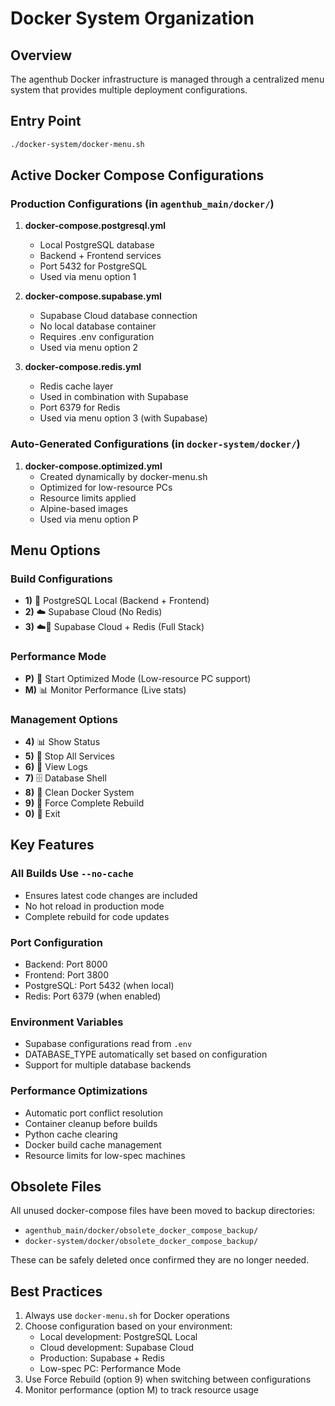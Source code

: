 # Docker System Organization

## Overview
The agenthub Docker infrastructure is managed through a centralized menu system that provides multiple deployment configurations.

## Entry Point
```bash
./docker-system/docker-menu.sh
```

## Active Docker Compose Configurations

### Production Configurations (in `agenthub_main/docker/`)
1. **docker-compose.postgresql.yml**
   - Local PostgreSQL database
   - Backend + Frontend services
   - Port 5432 for PostgreSQL
   - Used via menu option 1

2. **docker-compose.supabase.yml**
   - Supabase Cloud database connection
   - No local database container
   - Requires .env configuration
   - Used via menu option 2

3. **docker-compose.redis.yml**
   - Redis cache layer
   - Used in combination with Supabase
   - Port 6379 for Redis
   - Used via menu option 3 (with Supabase)

### Auto-Generated Configurations (in `docker-system/docker/`)
1. **docker-compose.optimized.yml**
   - Created dynamically by docker-menu.sh
   - Optimized for low-resource PCs
   - Resource limits applied
   - Alpine-based images
   - Used via menu option P

## Menu Options

### Build Configurations
- **1)** 🐘 PostgreSQL Local (Backend + Frontend)
- **2)** ☁️ Supabase Cloud (No Redis)
- **3)** ☁️🔴 Supabase Cloud + Redis (Full Stack)

### Performance Mode
- **P)** 🚀 Start Optimized Mode (Low-resource PC support)
- **M)** 📊 Monitor Performance (Live stats)

### Management Options
- **4)** 📊 Show Status
- **5)** 🛑 Stop All Services
- **6)** 📜 View Logs
- **7)** 🗄️ Database Shell
- **8)** 🧹 Clean Docker System
- **9)** 🔄 Force Complete Rebuild
- **0)** 🚪 Exit

## Key Features

### All Builds Use `--no-cache`
- Ensures latest code changes are included
- No hot reload in production mode
- Complete rebuild for code updates

### Port Configuration
- Backend: Port 8000
- Frontend: Port 3800
- PostgreSQL: Port 5432 (when local)
- Redis: Port 6379 (when enabled)

### Environment Variables
- Supabase configurations read from `.env`
- DATABASE_TYPE automatically set based on configuration
- Support for multiple database backends

### Performance Optimizations
- Automatic port conflict resolution
- Container cleanup before builds
- Python cache clearing
- Docker build cache management
- Resource limits for low-spec machines

## Obsolete Files
All unused docker-compose files have been moved to backup directories:
- `agenthub_main/docker/obsolete_docker_compose_backup/`
- `docker-system/docker/obsolete_docker_compose_backup/`

These can be safely deleted once confirmed they are no longer needed.

## Best Practices
1. Always use `docker-menu.sh` for Docker operations
2. Choose configuration based on your environment:
   - Local development: PostgreSQL Local
   - Cloud development: Supabase Cloud
   - Production: Supabase + Redis
   - Low-spec PC: Performance Mode
3. Use Force Rebuild (option 9) when switching between configurations
4. Monitor performance (option M) to track resource usage